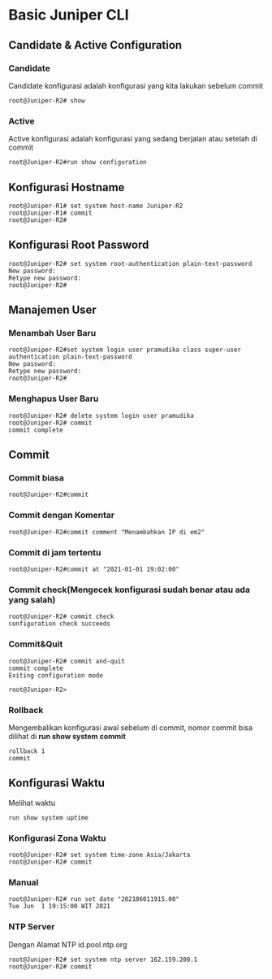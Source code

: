 # Basic Juniper CLI



## Candidate & Active Configuration

### Candidate
Candidate konfigurasi adalah konfigurasi yang kita lakukan sebelum commit

```Shell
root@Juniper-R2# show
```

### Active
Active konfigurasi adalah konfigurasi yang sedang berjalan atau setelah di commit

```Shell
root@Juniper-R2#run show configuration
```
## Konfigurasi Hostname

```Shell
root@Juniper-R1# set system host-name Juniper-R2
root@Juniper-R1# commit 
root@Juniper-R2#
```

## Konfigurasi Root Password

```Shell
root@Juniper-R2# set system root-authentication plain-text-password    
New password:
Retype new password:
root@Juniper-R2#
```

## Manajemen User

### Menambah User Baru

```Shell
root@Juniper-R2#set system login user pramudika class super-user authentication plain-text-password 
New password:
Retype new password:
root@Juniper-R2#
```
### Menghapus User Baru
```Shell
root@Juniper-R2# delete system login user pramudika 
root@Juniper-R2# commit 
commit complete
```

## Commit

### Commit biasa
```Shell
root@Juniper-R2#commit
```

### Commit dengan Komentar

```Shell
root@Juniper-R2#commit comment "Menambahkan IP di em2"
```

### Commit di jam tertentu

```Shell
root@Juniper-R2#commit at "2021-01-01 19:02:00"
```

### Commit check(Mengecek konfigurasi sudah benar atau ada yang salah)

```Shell
root@Juniper-R2# commit check 
configuration check succeeds
```

### Commit&Quit

```Shell
root@Juniper-R2# commit and-quit 
commit complete
Exiting configuration mode

root@Juniper-R2> 
```
### Rollback

Mengembalikan konfigurasi awal sebelum di commit, nomor commit bisa dilihat di **run show system commit**

```Shell
rollback 1
commit
```

## Konfigurasi Waktu 

Melihat waktu

```Shell
run show system uptime
```

### Konfigurasi Zona Waktu
```Shell
root@Juniper-R2# set system time-zone Asia/Jakarta 
root@Juniper-R2# commit
```
 
### Manual
```Shell
root@Juniper-R2# run set date "202106011915.00" 
Tue Jun  1 19:15:00 WIT 2021
```
### NTP Server
Dengan Alamat NTP id.pool.ntp.org
```Shell
root@Juniper-R2# set system ntp server 162.159.200.1 
root@Juniper-R2# commit 
```



